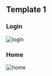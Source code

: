 ## Template 1

### Login
![login](https://raw.githubusercontent.com/DJShankyShoe/yetToBeNamed/master/template%20designs/images/temp_1_login.png?token=GHSAT0AAAAAABQP4OM4OYQ7SY3AZSRVXNQGYPD4JOQ)

### Home
![home](https://raw.githubusercontent.com/DJShankyShoe/yetToBeNamed/master/template%20designs/images/temp_1_home.png?token=GHSAT0AAAAAABQP4OM52VZYAJJ3MJM5URUQYPD4I3Q)